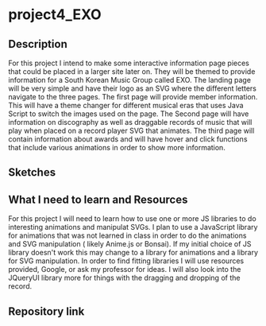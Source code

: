 # project4_EXO

## Description
For this project I intend to make some interactive information page pieces that could be placed in a larger site later on. They will be themed to provide information for a South Korean Music Group called EXO. The landing page will be very simple and have their logo as an SVG where the different letters navigate to the three pages. The first page will provide member information. This will have a theme changer for different musical eras that uses Java Script to switch the images used on the page. The Second page will have information on discography as well as draggable records of music that will play when placed on a record player SVG that animates. The third page will contain information about awards and will have hover and click functions that include various animations in order to show more information.

## Sketches


## What I need to learn and Resources

For this project I will need to learn how to use one or more JS libraries to do interesting animations and manipulat SVGs. I plan to use a JavaScript library for animations that was not learned in class in order to do the animations and SVG manipulation ( likely Anime.js or Bonsai). If my initial choice of JS library doesn't work this may change to a library for animations and a library for SVG manipulation. In order to find fitting libraries I will use resources provided, Google, or ask my professor for ideas. I will also look into the JQueryUI library more for things with the dragging and dropping of the record. 

## Repository link
